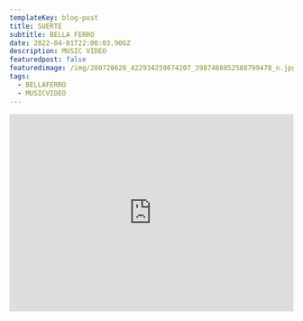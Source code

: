 ```yaml
---
templateKey: blog-post
title: SUERTE
subtitle: BELLA FERRO
date: 2022-04-01T22:00:03.906Z
description: MUSIC VIDEO
featuredpost: false
featuredimage: /img/280728626_422934259674207_3987488852588799478_n.jpg
tags:
  - BELLAFERRO
  - MUSICVIDEO
---
```

<iframe width="100%" height="350px" src="https://www.youtube.com/embed/9_fAZmQ5YLA" title="YouTube video player" frameborder="0" allow="accelerometer; autoplay; clipboard-write; encrypted-media; gyroscope; picture-in-picture" allowfullscreen></iframe>